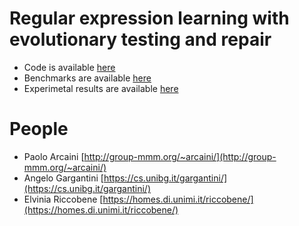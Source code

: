 # Regular expression learning with evolutionary testing and repair
* Code is available [here](https://github.com/fmselab/evo_regexp_learn/tree/master/code/)
* Benchmarks are available [here](https://github.com/fmselab/evo_regexp_learn/tree/master/benchmarks)
* Experimetal results are available [here](https://github.com/fmselab/evo_regexp_learn/tree/master/experimentalResults)

# People
* Paolo Arcaini [http://group-mmm.org/~arcaini/](http://group-mmm.org/~arcaini/)
* Angelo Gargantini [https://cs.unibg.it/gargantini/](https://cs.unibg.it/gargantini/)
* Elvinia Riccobene [https://homes.di.unimi.it/riccobene/](https://homes.di.unimi.it/riccobene/)

